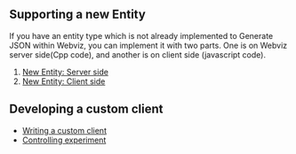 ## Supporting a new Entity

If you have an entity type which is not already implemented to Generate JSON within Webviz, you can implement it with two parts. One is on Webviz server side(Cpp code), and another is on client side (javascript code).

1. [New Entity: Server side](custom_entity_serverside.md)
1. [New Entity: Client side](controlling_experiment.md)

## Developing a custom client

- [Writing a custom client](writing_custom_client.md)
- [Controlling experiment](controlling_experiment.md)
